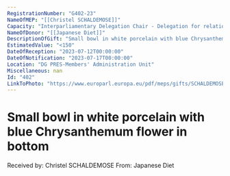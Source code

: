 ```yaml
---
RegistrationNumber: "G402-23"
NameOfMEP: "[[Christel SCHALDEMOSE]]"
Capacity: "Interparliamentary Delegation Chair - Delegation for relations with Japan"
NameOfDonor: "[[Japanese Diet]]"
DescriptionOfGift: "Small bowl in white porcelain with blue Chrysanthemum flower in bottom"
EstimatedValue: "<150"
DateOfReception: "2023-07-12T00:00:00"
DateOfNotification: "2023-07-17T00:00:00"
Location: "DG PRES-Members' Administration Unit"
Miscellaneous: nan
Id: "402"
LinkToPhoto: "https://www.europarl.europa.eu/pdf/meps/gifts/SCHALDEMOSE%20Christel_G402-23.JPG#"
---
```


# Small bowl in white porcelain with blue Chrysanthemum flower in bottom

Received by: Christel SCHALDEMOSE
From: Japanese Diet
